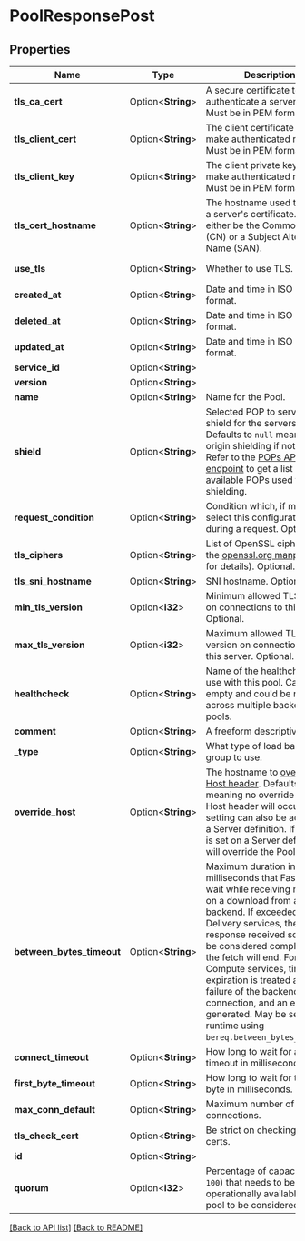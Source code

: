 # PoolResponsePost

## Properties

Name | Type | Description | Notes
------------ | ------------- | ------------- | -------------
**tls_ca_cert** | Option<**String**> | A secure certificate to authenticate a server with. Must be in PEM format. | [default to null]
**tls_client_cert** | Option<**String**> | The client certificate used to make authenticated requests. Must be in PEM format. | [default to null]
**tls_client_key** | Option<**String**> | The client private key used to make authenticated requests. Must be in PEM format. | [default to null]
**tls_cert_hostname** | Option<**String**> | The hostname used to verify a server's certificate. It can either be the Common Name (CN) or a Subject Alternative Name (SAN). | [default to null]
**use_tls** | Option<**String**> | Whether to use TLS. | [default to UseTls_no_tls]
**created_at** | Option<**String**> | Date and time in ISO 8601 format. | [readonly]
**deleted_at** | Option<**String**> | Date and time in ISO 8601 format. | [readonly]
**updated_at** | Option<**String**> | Date and time in ISO 8601 format. | [readonly]
**service_id** | Option<**String**> |  | [readonly]
**version** | Option<**String**> |  | [readonly]
**name** | Option<**String**> | Name for the Pool. | 
**shield** | Option<**String**> | Selected POP to serve as a shield for the servers. Defaults to `null` meaning no origin shielding if not set. Refer to the [POPs API endpoint](https://www.fastly.com/documentation/reference/api/utils/pops/) to get a list of available POPs used for shielding. | [default to null]
**request_condition** | Option<**String**> | Condition which, if met, will select this configuration during a request. Optional. | 
**tls_ciphers** | Option<**String**> | List of OpenSSL ciphers (see the [openssl.org manpages](https://www.openssl.org/docs/man1.1.1/man1/ciphers.html) for details). Optional. | 
**tls_sni_hostname** | Option<**String**> | SNI hostname. Optional. | 
**min_tls_version** | Option<**i32**> | Minimum allowed TLS version on connections to this server. Optional. | 
**max_tls_version** | Option<**i32**> | Maximum allowed TLS version on connections to this server. Optional. | 
**healthcheck** | Option<**String**> | Name of the healthcheck to use with this pool. Can be empty and could be reused across multiple backend and pools. | 
**comment** | Option<**String**> | A freeform descriptive note. | 
**_type** | Option<**String**> | What type of load balance group to use. | 
**override_host** | Option<**String**> | The hostname to [override the Host header](https://www.fastly.com/documentation/guides/full-site-delivery/domains-and-origins/specifying-an-override-host/). Defaults to `null` meaning no override of the Host header will occur. This setting can also be added to a Server definition. If the field is set on a Server definition it will override the Pool setting. | [default to null]
**between_bytes_timeout** | Option<**String**> | Maximum duration in milliseconds that Fastly will wait while receiving no data on a download from a backend. If exceeded, for Delivery services, the response received so far will be considered complete and the fetch will end. For Compute services, timeout expiration is treated as a failure of the backend connection, and an error is generated. May be set at runtime using `bereq.between_bytes_timeout`. | 
**connect_timeout** | Option<**String**> | How long to wait for a timeout in milliseconds. | 
**first_byte_timeout** | Option<**String**> | How long to wait for the first byte in milliseconds. | 
**max_conn_default** | Option<**String**> | Maximum number of connections. | [default to 200]
**tls_check_cert** | Option<**String**> | Be strict on checking TLS certs. | 
**id** | Option<**String**> |  | [readonly]
**quorum** | Option<**i32**> | Percentage of capacity (`0-100`) that needs to be operationally available for a pool to be considered up. | [default to 75]

[[Back to API list]](../README.md#documentation-for-api-endpoints) [[Back to README]](../README.md)


